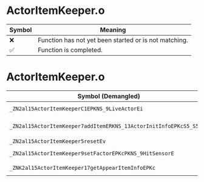 # ActorItemKeeper.o
| Symbol | Meaning 
| ------------- | ------------- 
| :x: | Function has not yet been started or is not matching. 
| :white_check_mark: | Function is completed. 


# ActorItemKeeper.o
| Symbol (Demangled) | Symbol (Mangled) | Decompiled? |
| ------------- |  ------------- | ------------- |
| `_ZN2al15ActorItemKeeperC1EPKNS_9LiveActorEi` | `al::ActorItemKeeper::ActorItemKeeper(al::LiveActor const*,int)` | :white_check_mark: |
| `_ZN2al15ActorItemKeeper7addItemERKNS_13ActorInitInfoEPKcS5_S5_ib` | `al::ActorItemKeeper::addItem(al::ActorInitInfo const&,char const*,char const*,char const*,int,bool)` | :white_check_mark: |
| `_ZN2al15ActorItemKeeper5resetEv` | `al::ActorItemKeeper::reset(void)` | :white_check_mark: |
| `_ZN2al15ActorItemKeeper9setFactorEPKcPKNS_9HitSensorE` | `al::ActorItemKeeper::setFactor(char const*,al::HitSensor const*)` | :white_check_mark: |
| `_ZNK2al15ActorItemKeeper17getAppearItemInfoEPKc` | `al::ActorItemKeeper::getAppearItemInfo(char const*)const` | :white_check_mark: |
